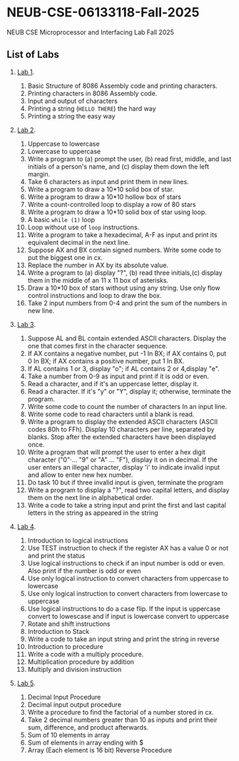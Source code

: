 # NEUB-CSE-06133118-Fall-2025
NEUB CSE Microprocessor and Interfacing Lab Fall 2025
## List of Labs
1. [Lab 1](https://github.com/shparvez001/NEUB-CSE-06133118-Fall-2025/tree/main/lab-1.md).
	  1. Basic Structure of 8086 Assembly code and printing characters.
      2. Printing characters in 8086 Assembly code.
	  3. Input and output of characters
	  4. Printing a string (`HELLO THERE`) the hard way
	  5. Printing a string the easy way
2. [Lab 2](https://github.com/shparvez001/NEUB-CSE-06133118-Fall-2025/tree/main/lab-2.md).
	  1. Uppercase to lowercase
      2. Lowercase to uppercase
      3. Write a program to (a) prompt the user, (b) read first, middle, and last initials of a person's name, and (c) display them down the left margin.
      4. Take 6 characters as input and print them in new lines.
      5. Write a program to draw a 10*10 solid box of star.
      6. Write a program to draw a 10*10 hollow box of stars
      7. Write a count-controlled loop to display a row of 80 stars
      8. Write a program to draw a 10*10 solid box of star using loop.
      9. A basic `while (1)` loop
      10. Loop without use of `loop` instructions.
      11. Write a program to take a hexadecimal, A-F as input and print its equivalent decimal in the next line.
      12. Suppose AX and BX contain signed numbers. Write some code to put the biggest one in cx.
      13. Replace the number in AX by its absolute value.
      14. Write a program to (a) display "?", (b) read three initials,(c) display them in the middle of an 11 x 11 box of asterisks.
      15. Draw a 10*10 box of stars without using any string. Use only flow control instructions and loop to draw the box.
      16. Take 2 input numbers from 0-4 and print the sum of the numbers in new line.
3. [Lab 3](https://github.com/shparvez001/NEUB-CSE-06133118-Fall-2025/tree/main/lab-3.md).
	  1. Suppose AL and BL contain extended ASCII characters. Display the one that comes first in the character sequence.
	  2. If AX contains a negative number, put -1 In BX; if AX contains 0, put 0 In BX; if AX contains a positive number, put 1 In BX.
	  3. If AL contains 1 or 3, display "o"; if AL contains 2 or 4,display "e".
	  4. Take a number from 0-9 as input and print if it is odd or even.
	  5. Read a character, and if it's an uppercase letter, display it.
	  6. Read a character. If it's "y" or "Y", display it; otherwise, terminate the program.
	  7. Write some code to count the number of characters In an input line.
	  8. Write some code to read characters until a blank is read.
	  9. Write a program to display the extended ASCII characters (ASCII codes 80h to FFh). Display 10 characters per line, separated by blanks. Stop after the extended characters have been displayed once.
	  10. Write a program that will prompt the user to enter a hex digit character ("0"·... "9" or "A" ... "F"), display it on in decimal. If the user enters an illegal character, display 'i' to indicate invalid input and allow to enter new hex number.
	  11. Do task 10 but if three invalid input is given, terminate the program
	  12. Write a program to display a "?", read two capital letters, and display them on the next line in alphabetical order.
	  13. Write a code to take a string input and print the first and last capital letters in the string as appeared in the string
4. [Lab 4](https://github.com/shparvez001/NEUB-CSE-06133118-Fall-2025/tree/main/lab-4.md).
	1. Introduction to logical instructions
      2. Use TEST instruction to check if the register AX has a value 0 or not and print the status
      3. Use logical instructions to check if an input number is odd or even. Also print if the number is odd or even
      4. Use only logical instruction to convert characters from uppercase to lowercase
      5. Use only logical instruction to convert characters from lowercase to uppercase
      6. Use logical instructions to do a case flip. If the input is uppercase convert to lowescase and if input is lowercase convert to uppercase
      7. Rotate and shift instructions
      8. Introduction to Stack
      9. Write a code to take an input string and print the string in reverse
      10. Introduction to procedure
      11. Write a code with a multiply procedure.
      12. Multiplication procedure by addition
      13. Multiply and division instruction

5. [Lab 5](https://github.com/shparvez001/NEUB-CSE-06133118-Fall-2025/tree/main/lab-5.md).
	1. Decimal Input Procedure
      2. Decimal input output procedure 
      3. Write a procedure to find the factorial of a number stored in cx.
      4. Take 2 decimal numbers greater than 10 as inputs and print their sum,  difference, and product afterwards.
      5. Sum of 10 elements in array
      6. Sum of elements in array ending with $
      7. Array (Each element is 16 bit) Reverse Procedure